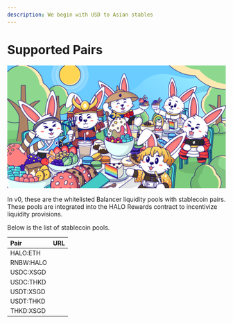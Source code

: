 ```yaml
---
description: We begin with USD to Asian stables
---
```


# Supported Pairs

![](../../.gitbook/assets/halodao_illustration_exchange-2.png)

In v0, these are the whitelisted Balancer liquidity pools with stablecoin pairs. These pools are integrated into the HALO Rewards contract to incentivize liquidity provisions. 

Below is the list of stablecoin pools.

| **Pair** | **URL** |
| :--- | :--- |
| HALO:ETH |  |
| RNBW:HALO |  |
| USDC:XSGD |  |
| USDC:THKD |  |
| USDT:XSGD |  |
| USDT:THKD |  |
| THKD:XSGD |  |

